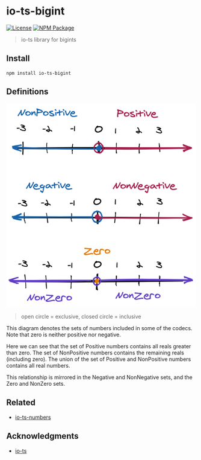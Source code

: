 # io-ts-bigint
[![License][]](https://opensource.org/licenses/ISC)
[![NPM Package][]](https://npmjs.org/package/io-ts-bigint)

[License]: https://img.shields.io/badge/License-ISC-blue.svg
[NPM Package]: https://img.shields.io/npm/v/io-ts-bigint.svg

> io-ts library for bigints

## Install

``` shell
npm install io-ts-bigint
```

## Definitions

![numbers](https://github.com/ericcrosson/io-ts-bigint/blob/master/img/numbers.png)

> open circle = exclusive, closed circle = inclusive

This diagram denotes the sets of numbers included in some of the
codecs. Note that zero is neither positive nor negative.

Here we can see that the set of Positive numbers contains all reals
greater than zero. The set of NonPositive numbers contains the
remaining reals (including zero). The union of the set of Positive and
NonPositive numbers contains all real numbers.

This relationship is mirrored in the Negative and NonNegative sets,
and the Zero and NonZero sets.

## Related

- [io-ts-numbers](https://github.com/EricCrosson/numbers-ts/blob/master/packages/io-ts-numbers)

## Acknowledgments

- [io-ts](https://github.com/gcanti/io-ts)
